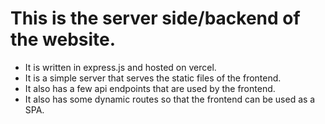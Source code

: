 # This is the server side/backend of the website.

- It is written in express.js and hosted on vercel.
- It is a simple server that serves the static files of the frontend.
- It also has a few api endpoints that are used by the frontend.
- It also has some dynamic routes so that the frontend can be used as a SPA.
